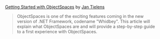 [Getting Started with ObjectSpaces](http://www.microsoft.com/belux/nl/msdn/community/columns/jtielens/objectspaces.mspx) by [Jan Tielens](http://weblogs.asp.net/jan)

> ObjectSpaces is one of the exciting features coming in the new version of .NET Framework, codename "Whidbey". This article will explain what ObjectSpaces are and will provide a step-by-step guide to a first experience with ObjectSpaces.